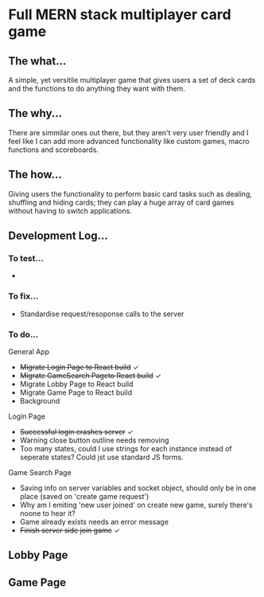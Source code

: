 # Full MERN stack multiplayer card game

## The what...
<p>A simple, yet versitile multiplayer game that gives users a set of deck cards and the functions to do anything they want with them.</p>


## The why...
<p>There are simmilar ones out there, but they aren't very user friendly and I feel like I can add more advanced functionality like custom games, macro functions and scoreboards.</p>


## The how...
<p>Giving users the functionality to perform basic card tasks such as dealing, shuffling and hiding cards; they can play a huge array of card games without having to switch applications.</p>


## Development Log...

### To test...

- 

### To fix...
- Standardise request/resoponse calls to the server


### To do...

General App
- ~~Migrate Login Page to React build~~ ✓
- ~~Migrate GameSearch Pageto React build~~ ✓
- Migrate Lobby Page to React build
- Migrate Game Page to React build
- Background

Login Page
- ~~Successful login crashes server~~ ✓
- Warning close button outline needs removing
- Too many states, could I use strings for each instance instead of seperate states? Could jst use standard JS forms.

Game Search Page
- Saving info on server variables and socket object, should only be in one place (saved on 'create game request')
- Why am I emiting 'new user joined' on create new game, surely there's noone to hear it?
- Game already exists needs an error message
- ~~Finish server side join game~~ ✓

Lobby Page
- 

Game Page
- 